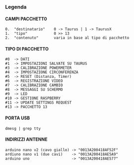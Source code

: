 ### Legenda

#### CAMPI PACCHETT0

    0.  "destinatario"    0 -> Taurus | 1 -> TaurusX  
    1.  "tipo"            0 >> 13
    2.  "contenuto"       varia in base al tipo di pacchetto   

#### TIPO DI PACCHETTO

    #0  -> DATI
    #1  -> IMPOSTAZIONI SALVATE SU TAURUS
    #3  -> CALIBRAZIONE POWERMETER
    #4  -> IMPOSTAZIONE CIRCONFERENZA
    #5  -> RESET (Distanza, Timer)
    #6  -> REGISTRAZIONE VIDEO
    #7  -> CALIBRAZIONE CAMBIO
    #8  -> MESSAGGI SU SCHERMO
    #9  -> LED
    #10 -> GESTIONE RASPBERRY
    #11 -> UPDATE SETTINGS REQUEST
    #13 -> PACCHETTO 13

#### PORTA USB

    dmesg | grep tty

#### INDIRIZZI ANTENNE

    arduino nano v2 (cavo giallo) -> "0013A200418AF52F"
    ardiuno nano v1 (due cavi)    -> "0013A200418AE5A9"
    arduino uno                   -> "0013A200418AE577"

